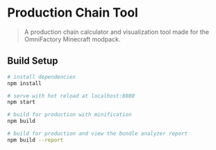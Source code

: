 # Production Chain Tool

> A production chain calculator and visualization tool made for the OmniFactory Minecraft modpack.

## Build Setup

``` bash
# install dependencies
npm install

# serve with hot reload at localhost:8080
npm start

# build for production with minification
npm build

# build for production and view the bundle analyzer report
npm build --report
```

